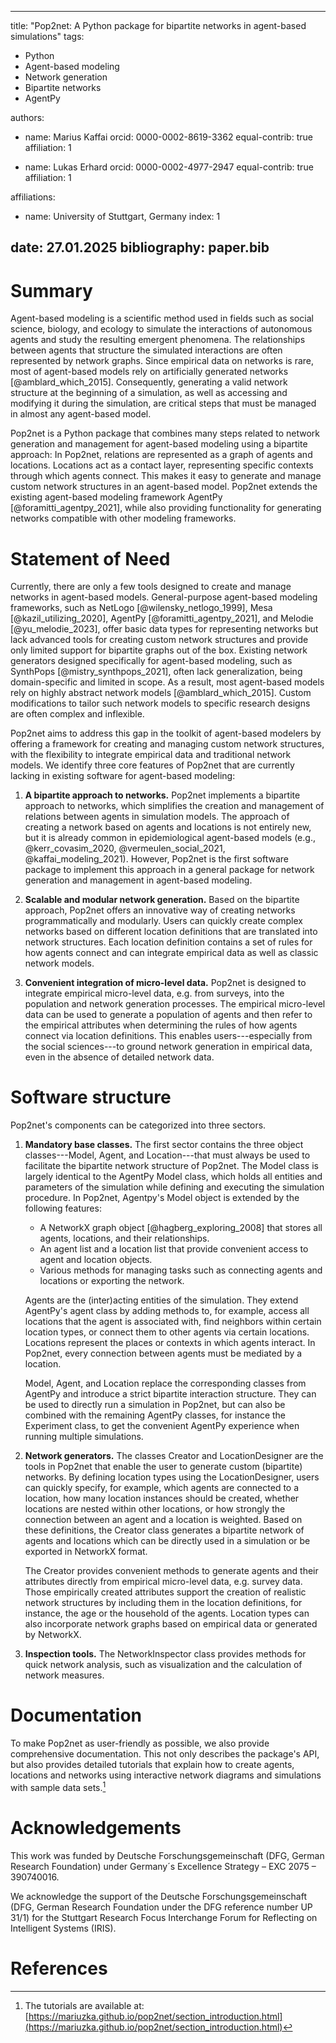 
---
title: "Pop2net: A Python package for bipartite networks in agent-based simulations"
tags:
  - Python
  - Agent-based modeling
  - Network generation
  - Bipartite networks
  - AgentPy

authors:
  - name: Marius Kaffai
    orcid: 0000-0002-8619-3362
    equal-contrib: true
    affiliation: 1

  - name: Lukas Erhard
    orcid: 0000-0002-4977-2947
    equal-contrib: true
    affiliation: 1
  
affiliations:
 - name: University of Stuttgart, Germany
   index: 1

date: 27.01.2025
bibliography: paper.bib
---


# Summary

Agent-based modeling is a scientific method used in fields such as social science, biology, and ecology to simulate the interactions of autonomous agents and study the resulting emergent phenomena.
The relationships between agents that structure the simulated interactions are often represented by network graphs.
Since empirical data on networks is rare, most of agent-based models rely on artificially generated networks [@amblard_which_2015].
Consequently, generating a valid network structure at the beginning of a simulation, as well as accessing and modifying it during the simulation, are critical steps that must be managed in almost any agent-based model.

Pop2net is a Python package that combines many steps related to network generation and management for agent-based modeling using a bipartite approach:
In Pop2net, relations are represented as a graph of agents and locations.
Locations act as a contact layer, representing specific contexts through which agents connect.
This makes it easy to generate and manage custom network structures in an agent-based model.
Pop2net extends the existing agent-based modeling framework AgentPy [@foramitti_agentpy_2021], while also providing functionality for generating networks compatible with other modeling frameworks.


# Statement of Need

Currently, there are only a few tools designed to create and manage networks in agent-based models.
General-purpose agent-based modeling frameworks, such as NetLogo [@wilensky_netlogo_1999], Mesa [@kazil_utilizing_2020], AgentPy [@foramitti_agentpy_2021], and Melodie [@yu_melodie_2023], offer basic data types for representing networks but lack advanced tools for creating custom network structures and provide only limited support for bipartite graphs out of the box.
Existing network generators designed specifically for agent-based modeling, such as SynthPops [@mistry_synthpops_2021], often lack generalization, being domain-specific and limited in scope.
As a result, most agent-based models rely on highly abstract network models [@amblard_which_2015].
Custom modifications to tailor such network models to specific research designs are often complex and inflexible.

Pop2net aims to address this gap in the toolkit of agent-based modelers by offering a framework for creating and managing custom network structures, with the flexibility to integrate empirical data and traditional network models.
We identify three core features of Pop2net that are currently lacking in existing software for agent-based modeling:

1. **A bipartite approach to networks.**
    Pop2net implements a bipartite approach to networks, which simplifies the creation and management of relations between agents in simulation models.
    The approach of creating a network based on agents and locations is not entirely new, but it is already common in epidemiological agent-based models (e.g., @kerr_covasim_2020, @vermeulen_social_2021, @kaffai_modeling_2021).
    However, Pop2net is the first software package to implement this approach in a general package for network generation and management in agent-based modeling.

2. **Scalable and modular network generation.**
    Based on the bipartite approach, Pop2net offers an innovative way of creating networks programmatically and modularly.
    Users can quickly create complex networks based on different location definitions that are translated into network structures.
    Each location definition contains a set of rules for how agents connect and can integrate empirical data as well as classic network models.

3. **Convenient integration of micro-level data.**
    Pop2net is designed to integrate empirical micro-level data, e.g. from surveys, into the population and network generation processes.
    The empirical micro-level data can be used to generate a population of agents and then refer to the empirical attributes when determining the rules of how agents connect via location definitions.
    This enables users---especially from the social sciences---to ground network generation in empirical data, even in the absence of detailed network data.


# Software structure

Pop2net's components can be categorized into three sectors.

1. **Mandatory base classes.**
    The first sector contains the three object classes---Model, Agent, and Location---that must always be used to facilitate the bipartite network structure of Pop2net.
    The Model class is largely identical to the AgentPy Model class, which holds all entities and parameters of the simulation while defining and executing the simulation procedure.
    In Pop2net, Agentpy's Model object is extended by the following features:

    * A NetworkX graph object [@hagberg_exploring_2008] that stores all agents, locations, and their relationships.
    * An agent list and a location list that provide convenient access to agent and location objects.
    * Various methods for managing tasks such as connecting agents and locations or exporting the network.

    Agents are the (inter)acting entities of the simulation.
    They extend AgentPy's agent class by adding methods to, for example, access all locations that the agent is associated with, find neighbors within certain location types, or connect them to other agents via certain locations.
    Locations represent the places or contexts in which agents interact.
    In Pop2net, every connection between agents must be mediated by a location.

    Model, Agent, and Location replace the corresponding classes from AgentPy and introduce a strict bipartite interaction structure.
    They can be used to directly run a simulation in Pop2net, but can also be combined with the remaining AgentPy classes, for instance the Experiment class, to get the convenient AgentPy experience when running multiple simulations.

2. **Network generators.**
    The classes Creator and LocationDesigner are the tools in Pop2net that enable the user to generate custom (bipartite) networks.
    By defining location types using the LocationDesigner, users can quickly specify, for example, which agents are connected to a location, how many location instances should be created, whether locations are nested within other locations, or how strongly the connection between an agent and a location is weighted.
    Based on these definitions, the Creator class generates a bipartite network of agents and locations which can be directly used in a simulation or be exported in NetworkX format.
    
    The Creator provides convenient methods to generate agents and their attributes directly from empirical micro-level data, e.g. survey data.
    Those empirically created attributes support the creation of realistic network structures by including them in the location definitions, for instance, the age or the household of the agents.
    Location types can also incorporate network graphs based on empirical data or generated by NetworkX.

3. **Inspection tools.**
    The NetworkInspector class provides methods for quick network analysis, such as visualization and the calculation of network measures.

# Documentation

To make Pop2net as user-friendly as possible, we also provide comprehensive documentation.
This not only describes the package's API, but also provides detailed tutorials that explain how to create agents, locations and networks using interactive network diagrams and simulations with sample data sets.[^1]

[^1]: The tutorials are available at: [https://mariuzka.github.io/pop2net/section_introduction.html](https://mariuzka.github.io/pop2net/section_introduction.html)

# Acknowledgements

This work was funded by Deutsche Forschungsgemeinschaft (DFG, German Research Foundation) under Germany´s Excellence Strategy – EXC 2075 – 390740016. 

We acknowledge the support of the Deutsche Forschungsgemeinschaft (DFG, German Research Foundation under the DFG reference number UP 31/1) for the Stuttgart Research Focus Interchange Forum for Reflecting on Intelligent Systems (IRIS).


# References
